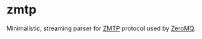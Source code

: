 # zmtp

Minimalistic, streaming parser for [ZMTP](http://rfc.zeromq.org/spec:23) protocol used by [ZeroMQ](http://zeromq.org/).
